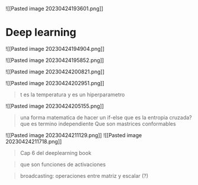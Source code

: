 ![[Pasted image 20230424193601.png]]

# Deep learning

![[Pasted image 20230424194904.png]]

![[Pasted image 20230424195852.png]]

![[Pasted image 20230424200821.png]]

![[Pasted image 20230424202951.png]]

> t es la temperatura y es un hiperparametro

![[Pasted image 20230424205155.png]]

> una forma matematica de hacer un if-else
> que es la entropia cruzada?
> que es termino independiente
> Que son mastrices conformables

![[Pasted image 20230424211129.png]]
![[Pasted image 20230424211718.png]]

> Cap 6 del deeplearning book

> que son funciones de activaciones

> broadcasting: operaciones entre matriz y escalar (?)
> 

